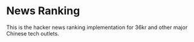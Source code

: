 # News Ranking

This is the hacker news ranking implementation for 36kr and other major Chinese tech outlets.